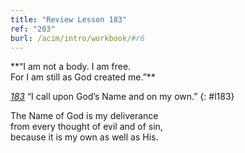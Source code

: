 ```yaml
---
title: "Review Lesson 183"
ref: "203"
burl: /acim/intro/workbook/#r6
---
```


<div markdown="1" class="center">
**“I am not a body. I am free.<br/>
For I am still as God created me.”**
</div>

[*183*](/workbook/l183/?r=1) “I call upon God’s Name and on my own.”
{: #l183}

<div markdown="1" class="review center">
The Name of God is my deliverance<br/>
from every thought of evil and of sin,<br/>
because it is my own as well as His.
</div>

